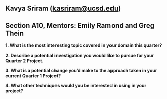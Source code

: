 ## Kavya Sriram (kasriram@ucsd.edu)

## Section A10, Mentors: Emily Ramond and Greg Thein

**1. What is the most interesting topic covered in your domain this quarter?**  

**2. Describe a potential investigation you would like to pursue for your Quarter 2 Project.**  

**3. What is a potential change you’d make to the approach taken in your current Quarter 1 Project?**  

**4. What other techniques would you be interested in using in your project?**  
